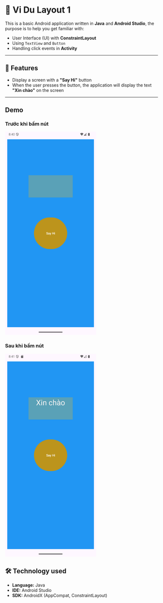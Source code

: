 # 📱 Vi Du Layout 1

This is a basic Android application written in **Java** and **Android Studio**, the purpose is to help you get familiar with:
- User Interface (UI) with **ConstraintLayout**
- Using `TextView` and `Button`
- Handling click events in **Activity**

---

## 🚀 Features
- Display a screen with a **"Say Hi"** button
- When the user presses the button, the application will display the text **"Xin chào"** on the screen

---

## Demo

### Trước khi bấm nút
<img src="image/before.png" alt="Before click" width="300"/>

### Sau khi bấm nút
<img src="image/after.png" alt="After click" width="300"/>

## 🛠️ Technology used
- **Language:** Java
- **IDE:** Android Studio
- **SDK:** AndroidX (AppCompat, ConstraintLayout) 